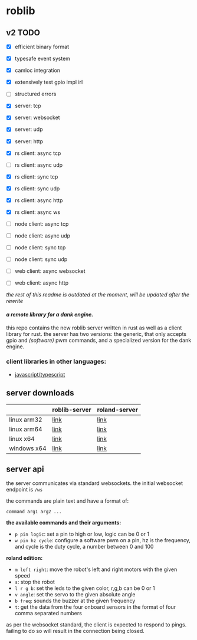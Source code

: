 # roblib

## v2 TODO

- [x] efficient binary format
- [x] typesafe event system
- [x] camloc integration
- [x] extensively test gpio impl irl
- [ ] structured errors

- [x] server: tcp
- [x] server: websocket
- [x] server: udp
- [x] server: http

- [x] rs client: async tcp
- [ ] rs client: async udp
- [x] rs client: sync tcp
- [x] rs client: sync udp
- [x] rs client: async http
- [x] rs client: async ws

- [ ] node client: async tcp
- [ ] node client: async udp
- [ ] node client: sync tcp
- [ ] node client: sync udp

- [ ] web client: async websocket
- [ ] web client: async http

*the rest of this readme is outdated at the moment, will be updated after the rewrite*

#### _a remote library for a dank engine._

this repo contains the new roblib server written in rust as well as a client
library for rust. the server has two versions: the generic, that only accepts
gpio and *(software)* pwm commands, and a specialized version for the dank engine.

### client libraries in other languages:

-   [javascript/typescript](https://github.com/kareszklub/roblib-client)

## server downloads

|             	| roblib-server                                                                                                       	| roland-server                                                                                                       	|
|-------------	|---------------------------------------------------------------------------------------------------------------------	|---------------------------------------------------------------------------------------------------------------------	|
| linux arm32 	| [link](https://nightly.link/kareszklub/roblib-rs/workflows/ci/main/roblib-server-armv7-unknown-linux-gnueabihf.zip) 	| [link](https://nightly.link/kareszklub/roblib-rs/workflows/ci/main/roland-server-armv7-unknown-linux-gnueabihf.zip) 	|
| linux arm64 	| [link](https://nightly.link/kareszklub/roblib-rs/workflows/ci/main/roblib-server-aarch64-unknown-linux-gnu.zip)     	| [link](https://nightly.link/kareszklub/roblib-rs/workflows/ci/main/roland-server-aarch64-unknown-linux-gnu.zip)     	|
| linux x64   	| [link](https://nightly.link/kareszklub/roblib-rs/workflows/ci/main/roblib-server-x86_64-unknown-linux-gnu.zip)      	| [link](https://nightly.link/kareszklub/roblib-rs/workflows/ci/main/roland-server-x86_64-unknown-linux-gnu.zip)      	|
| windows x64 	| [link](https://nightly.link/kareszklub/roblib-rs/workflows/ci/main/roblib-server-x86_64-pc-windows-msvc.zip)        	| [link](https://nightly.link/kareszklub/roblib-rs/workflows/ci/main/roland-server-x86_64-pc-windows-msvc.zip)        	|

## server api

the server communicates via standard websockets. the initial websocket endpoint
is `/ws`

the commands are plain text and have a format of:

```
command arg1 arg2 ...
```

**the available commands and their arguments:**

- `p pin logic`: set a pin to high or low, logic can be 0 or 1
- `w pin hz cycle`: configure a software pwm on a pin, hz is the frequency, and
cycle is the duty cycle, a number between 0 and 100

**roland edition:**

-   `m left right`: move the robot's left and right motors with the given speed
-   `s`: stop the robot
-   `l r g b`: set the leds to the given color, r,g,b can be 0 or 1
-   `v angle`: set the servo to the given absolute angle
-   `b freq`: sounds the buzzer at the given frequency
-   `t`: get the data from the four onboard sensors in the format of four comma
    separated numbers

as per the websocket standard, the client is expected to respond to pings.
failing to do so will result in the connection being closed.
